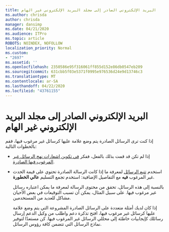 ```yaml
---
title: البريد الإلكتروني الصادر إلى مجلد البريد الإلكتروني غير الهام
ms.author: chrisda
author: chrisda
manager: dansimp
ms.date: 04/21/2020
ms.audience: ITPro
ms.topic: article
ROBOTS: NOINDEX, NOFOLLOW
localization_priority: Normal
ms.custom:
- "2697"
ms.assetid: ''
ms.openlocfilehash: 2350586e95f316061ff855d152e86db0547eb209
ms.sourcegitcommit: 631cbb5f03e5371f0995e976536d24e9d13746c3
ms.translationtype: MT
ms.contentlocale: ar-SA
ms.lasthandoff: 04/22/2020
ms.locfileid: "43761155"
---
```

# <a name="outbound-email-to-junk-email-folder"></a>البريد الإلكتروني الصادر إلى مجلد البريد الإلكتروني غير الهام

إذا كنت ترى الرسائل الصادرة يتم وضع علامة عليها كرسائل غير مرغوب فيها، فقم بالخطوات التالية:

- إذا لم تكن قد قمت بذلك بالفعل، ففكر [في تكوين إشعارات نهج الرسائل غير المرغوب فيها الصادرة](https://docs.microsoft.com/office365/securitycompliance/configure-the-outbound-spam-policy).

- استخدم [تتبع الرسائل](https://docs.microsoft.com/office365/securitycompliance/message-trace-scc) لمعرفة ما إذا كانت الرسالة الصادرة تحتوي على قيمة الحدث غير المرغوب **فيه** مع التفاصيل الإضافية: استخدم تجمع التسليم **عالي الخطورة**.

  بالنسبة إلى هذه الرسائل، تحقق من محتوى الرسالة لمعرفة ما يمكن اعتباره رسائل غير مرغوب فيها. على سبيل المثال، يمكن أن تسبب التوقيعات في بعض الأحيان مشاكل للعديد من المستخدمين.

  إذا كان لديك أمثلة متعددة على الرسائل الصادرة المشروعة التي يتم وضع علامة عليها كرسائل غير مرغوب فيها، افتح تذكرة دعم واطلب من وكيل الدعم إرسال رسائلك كإيجابيات خاطئة إلى محللي الرسائل غير المرغوب فيها. كن مستعدًا لتوفير نماذج الرسائل التي تتضمن كافة رؤوس الرسائل.

